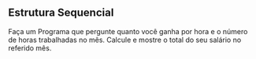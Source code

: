 ## Estrutura Sequencial

Faça um Programa que pergunte quanto você ganha por hora e o número de horas trabalhadas no mês. Calcule e mostre o total do seu salário no referido mês.
